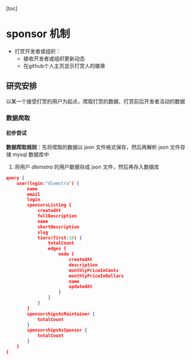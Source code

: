 [toc]

# sponsor 机制

- 打赏开发者或组织：
  - 接收开发者或组织更新动态
  - 在github个人主页显示打赏人的徽章

## 研究安排

以某一个接受打赏的用户为起点，爬取打赏的数据、打赏前后开发者活动的数据

### 数据爬取

#### 初步尝试

**数据爬取规则**：先将爬取的数据以 json 文件格式保存，然后再解析 json 文件存储 mysql 数据库中

1. 将用户 *dlemstra* 的用户数据存成 json 文件，然后再存入数据库









```json
query {
    user(login:"dlemstra") {
        name
        email
        login
        sponsorsListing {
            createdAt
            fullDescription
            name
            shortDescription
            slug
            tiers(first:10) {
                totalCount
                edges {
                    node {
                        createdAt
                        description
                        monthlyPriceInCents
                        monthlyPriceInDollars
                        name
                        updatedAt
                    }
                }
            }
        }
        sponsorshipsAsMaintainer {
            totalCount
        }
        sponsorshipsAsSponsor {
            totalCount
        }
    }
}
```



